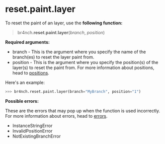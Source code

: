 # reset.paint.layer

To reset the paint of an layer, use the **following function:**

> br4nch.**reset**.**paint**.**layer**(*branch*, *position*)

**Required arguments:**

- branch - This is the argument where you specify the name of the branch(es) to reset the layer paint from.
- position - This is the argument where you specify the position(s) of the layer(s) to reset the paint from. For more information about positions, head to [positions](../../guides/positions.md).

Here's an example:

```python
>>> br4nch.reset.paint.layer(branch="MyBranch", position="1")
```

**Possible errors:**

These are the errors that may pop up when the function is used incorrectly. For more information about errors, head to [errors](../../../guides/errors.md).

- InstanceStringError
- InvalidPositionError
- NotExistingBranchError
